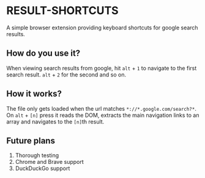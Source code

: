 # RESULT-SHORTCUTS
A simple browser extension providing keyboard shortcuts for google search results.

## How do you use it?
When viewing search results from google, hit `alt` + `1` to navigate to the first search result. `alt` + `2` for the second and so on.

## How it works?
The file only gets loaded when the url matches `*://*.google.com/search?*`. On `alt` + `[n]` press it reads the DOM, extracts the main navigation links to an array and navigates to the `[n]`th result.

## Future plans
1. Thorough testing
2. Chrome and Brave support
3. DuckDuckGo support
